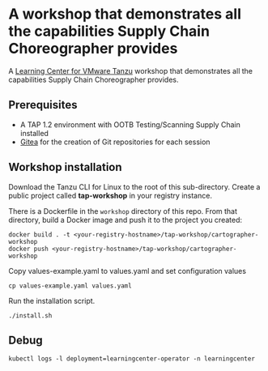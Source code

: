 # A workshop that demonstrates all the capabilities Supply Chain Choreographer provides

A [Learning Center for VMware Tanzu](https://docs.vmware.com/en/Tanzu-Application-Platform/1.1/tap/GUID-learning-center-about.html) workshop that demonstrates all the capabilities Supply Chain Choreographer provides.

## Prerequisites

- A TAP 1.2 environment with OOTB Testing/Scanning Supply Chain installed
- [Gitea](https://gitea.io) for the creation of Git repositories for each session

## Workshop installation
Download the Tanzu CLI for Linux to the root of this sub-directory.
Create a public project called **tap-workshop** in your registry instance. 

There is a Dockerfile in the `workshop` directory of this repo. From that directory, build a Docker image and push it to the project you created:
```
docker build . -t <your-registry-hostname>/tap-workshop/cartographer-workshop
docker push <your-registry-hostname>/tap-workshop/cartographer-workshop
```

Copy values-example.yaml to values.yaml and set configuration values
```
cp values-example.yaml values.yaml
```
Run the installation script.
```
./install.sh
```

## Debug
```
kubectl logs -l deployment=learningcenter-operator -n learningcenter
```
